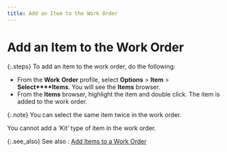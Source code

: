 ```yaml
---
title: Add an Item to the Work Order
---
```


# Add an Item to the Work Order


{:.steps}
To add  an item to the work order, do the following:

- From the **Work** **Order**  profile, select **Options** > **Item** > **Select****Items**. You will see the **Items** browser.
- From the **Items** browser, highlight the item and  double click. The item is added to the work order.



{:.note}
You can select the same item twice in the work order.


You cannot add a ‘Kit’ type of item in the work order.


{:.see_also}
See also
: [Add  Items to a Work Order]({{site.ba_baseurl}}/prod-asm/creating-wo/wo-details/item-dtls/add-items-to-wo/add_items_to_a_work_order.html)
